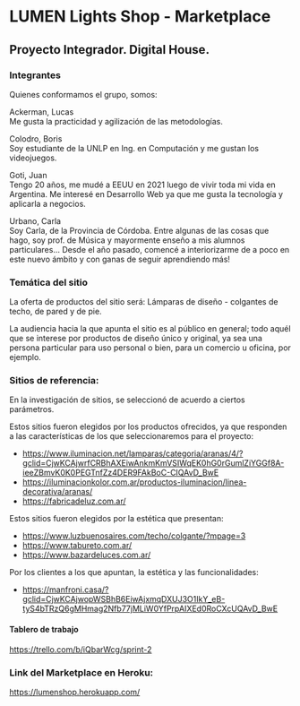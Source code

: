 # LUMEN Lights Shop - Marketplace
## Proyecto Integrador. Digital House.

### Integrantes 
Quienes conformamos el grupo, somos:

Ackerman, Lucas  
Me gusta la practicidad y agilización de las metodologías.

Colodro, Boris  
Soy estudiante de la UNLP en Ing. en Computación y me gustan los videojuegos.

Goti, Juan  
Tengo 20 años, me mudé a EEUU en 2021 luego de vivir toda mi vida en Argentina. Me interesé en Desarrollo Web ya que me gusta la tecnología y aplicarla a negocios.

Urbano, Carla  
Soy Carla, de la Provincia de Córdoba. Entre algunas de las cosas que hago, soy prof. de Música y mayormente enseño a mis alumnos particulares... Desde el año pasado, comencé a interiorizarme de a poco en este nuevo ámbito y con ganas de seguir aprendiendo más!

### Temática del sitio
La oferta de productos del sitio será: 
Lámparas de diseño - colgantes de techo, de pared y de pie.

La audiencia hacia la que apunta el sitio es al público en general; todo aquél que se interese por productos de diseño único y original, ya sea una persona particular para uso personal o bien, para un comercio u oficina, por ejemplo.


### Sitios de referencia: 
En la investigación de sitios, se seleccionó de acuerdo a ciertos parámetros.

Estos sitios fueron elegidos por los productos ofrecidos, ya que responden a las características de los que seleccionaremos para el proyecto: 
- https://www.iluminacion.net/lamparas/categoria/aranas/4/?gclid=CjwKCAjwrfCRBhAXEiwAnkmKmVSIWqEK0hG0rGumlZiYGGf8A-ieeZBmvK0K0PEGTnfZz4DER9FAkBoC-CIQAvD_BwE
- https://iluminacionkolor.com.ar/productos-iluminacion/linea-decorativa/aranas/ 
- https://fabricadeluz.com.ar/

Estos sitios fueron elegidos por la estética que presentan: 
- https://www.luzbuenosaires.com/techo/colgante/?mpage=3
- https://www.tabureto.com.ar/
- https://www.bazardeluces.com.ar/ 

Por los clientes a los que apuntan, la estética y las funcionalidades:
- https://manfroni.casa/?gclid=CjwKCAjwopWSBhB6EiwAjxmqDXUJ3O1IkY_eB-tyS4bTRzQ6gMHmag2Nfb77jMLiW0YfPrpAIXEd0RoCXcUQAvD_BwE 


#### Tablero de trabajo
https://trello.com/b/iQbarWcg/sprint-2 

### Link del Marketplace en Heroku:  
https://lumenshop.herokuapp.com/  
